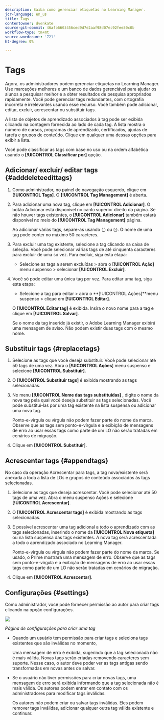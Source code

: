 ```yaml
---
description: Saiba como gerenciar etiquetas no Learning Manager.
jcr-language: en_us
title: Tags
contentowner: dvenkate
source-git-commit: 46afb6603456ced9d7e2aaf98d07ec92fee30c0b
workflow-type: tm+mt
source-wordcount: '721'
ht-degree: 0%

---
```




# Tags

Agora, os administradores podem gerenciar etiquetas no Learning Manager. Use marcações melhores e um banco de dados gerenciável para ajudar os alunos a pesquisar melhor e a obter resultados de pesquisa apropriados rapidamente. Você pode gerenciar tags redundantes, com ortografia incorreta e irrelevantes usando esse recurso. Você também pode adicionar, editar, excluir, acrescentar ou substituir tags.

A lista de objetos de aprendizado associados à tag pode ser exibida clicando na contagem fornecida ao lado de cada tag. A lista mostra o número de cursos, programas de aprendizado, certificados, ajudas de tarefa e grupos de conteúdo. Clique em qualquer uma dessas opções para exibir a lista.

Você pode classificar as tags com base no uso ou na ordem alfabética usando o **[!UICONTROL Classificar por]** opção.

## Adicionar/ excluir/ editar tags {#adddeleteedittags}

1. Como administrador, no painel de navegação esquerdo, clique em **[!UICONTROL Tags]**. O **[!UICONTROL Tag Management]** é aberta.
1. Para adicionar uma nova tag, clique em **[!UICONTROL Adicionar]**. O botão Adicionar está disponível no canto superior direito da página. Se não houver tags existentes, o **[!UICONTROL Adicionar]** também estará disponível no meio do **[!UICONTROL Tag Management]** página.

   Ao adicionar várias tags, separe-as usando (,) ou (;). O nome de uma tag pode conter no máximo 50 caracteres.

1. Para excluir uma tag existente, selecione a tag clicando na caixa de seleção. Você pode selecionar várias tags de até cinquenta caracteres para excluir de uma só vez. Para excluir, siga esta etapa:

   * Selecione as tags a serem excluídas > abra o **[!UICONTROL Ação]** menu suspenso > selecionar **[!UICONTROL Excluir]**.

1. Você só pode editar uma única tag por vez. Para editar uma tag, siga esta etapa:

   * Selecione a tag para editar > abra o **[!UICONTROL Ações]**menu suspenso > clique em **[!UICONTROL Editar]**.

   O **[!UICONTROL Editar tag]** é exibida. Insira o novo nome para a tag e clique em **[!UICONTROL Salvar]**.

   Se o nome da tag inserido já existir, o Adobe Learning Manager exibirá uma mensagem de aviso. Não podem existir duas tags com o mesmo nome.

## Substituir tags {#replacetags}

1. Selecione as tags que você deseja substituir. Você pode selecionar até 50 tags de uma vez. Abra o **[!UICONTROL Ações]** menu suspenso e selecione **[!UICONTROL Substituir]**.
1. O **[!UICONTROL Substituir tags]** é exibida mostrando as tags selecionadas.

1. No menu **[!UICONTROL Nome das tags substituídas]** , digite o nome da nova tag pela qual você deseja substituir as tags selecionadas. Você pode substituí-las por uma tag existente na lista suspensa ou adicionar uma nova tag.

   Ponto-e-vírgula ou vírgula não podem fazer parte do nome da marca.  Observe que as tags sem ponto-e-vírgula e a exibição de mensagens de erro ao usar essas tags como parte de um LO não serão tratadas em cenários de migração.

1. Clique em **[!UICONTROL Substituir]**.

## Acrescentar tags {#appendtags}

No caso da operação Acrescentar para tags, a tag nova/existente será anexada a toda a lista de LOs e grupos de conteúdo associados às tags selecionadas.

1. Selecione as tags que deseja acrescentar. Você pode selecionar até 50 tags de uma vez. Abra o menu suspenso Ações e selecione **[!UICONTROL Acrescentar]**.
1. O  **[!UICONTROL Acrescentar tags]** é exibida mostrando as tags selecionadas.
1. É possível acrescentar uma tag adicional a todo o aprendizado com as tags selecionadas, inserindo o nome da **[!UICONTROL Nova etiqueta]** ou na lista suspensa das tags existentes. A nova tag será acrescentada a todo o aprendizado associado no Learning Manager.

   Ponto-e-vírgula ou vírgula não podem fazer parte do nome da marca. Se usado, o Prime mostrará uma mensagem de erro. Observe que as tags sem ponto-e-vírgula e a exibição de mensagens de erro ao usar essas tags como parte de um LO não serão tratadas em cenários de migração.

1. Clique em **[!UICONTROL Acrescentar]**.

## Configurações {#settings}

Como administrador, você pode fornecer permissão ao autor para criar tags clicando na opção configurações.

![](assets/unknown-1.jpeg)

*Página de configurações para criar uma tag*

* Quando um usuário tem permissão para criar tags e seleciona tags existentes que são inválidas no momento,

  Uma mensagem de erro é exibida, sugerindo que a tag selecionada não é mais válida. Novas tags serão criadas removendo caracteres sem suporte. Nesse caso, o autor deve poder ver as tags antigas sendo transformadas em novas antes de salvar.

* Se o usuário não tiver permissões para criar novas tags, uma mensagem de erro será exibida informando que a tag selecionada não é mais válida. Os autores podem entrar em contato com os administradores para modificar tags inválidas.

  Os autores não podem criar ou salvar tags inválidas. Eles podem remover tags inválidas, adicionar qualquer outra tag válida existente e continuar.
